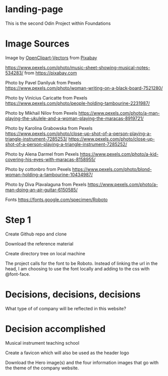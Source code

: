 # landing-page

This is the second Odin Project within Foundations

# Image Sources

Image by <a href="https://pixabay.com/users/openclipart-vectors-30363/?utm_source=link-attribution&amp;utm_medium=referral&amp;utm_campaign=image&amp;utm_content=145074">OpenClipart-Vectors</a> from <a href="https://pixabay.com/?utm_source=link-attribution&amp;utm_medium=referral&amp;utm_campaign=image&amp;utm_content=145074">Pixabay</a>

https://www.pexels.com/photo/music-sheet-showing-musical-notes-534283/ from https://pixabay.com

Photo by Pavel Danilyuk from Pexels https://www.pexels.com/photo/woman-writing-on-a-black-board-7521280/

Photo by Vinícius Caricatte from Pexels https://www.pexels.com/photo/people-holding-tambourine-2231987/

Photo by Mikhail Nilov from Pexels https://www.pexels.com/photo/a-man-playing-the-ukulele-and-a-woman-playing-the-maracas-8919721/

Photo by Karolina Grabowska from Pexels https://www.pexels.com/photo/close-up-shot-of-a-person-playing-a-triangle-instrument-7285253/ https://www.pexels.com/photo/close-up-shot-of-a-person-playing-a-triangle-instrument-7285252/

Photo by Alena Darmel from Pexels https://www.pexels.com/photo/a-kid-covering-his-eyes-with-maracas-8158955/

Photo by cottonbro from Pexels https://www.pexels.com/photo/blond-woman-holding-a-tambourine-10434987/

Photo by Diva Plavalaguna from Pexels https://www.pexels.com/photo/a-man-doing-an-air-guitar-6150585/

Fonts
https://fonts.google.com/specimen/Roboto

# Step 1

Create Github repo and clone

Download the reference material

Create directory tree on local machine

The project calls for the font to be Roboto. Instead of linking
the url in the head, I am choosing to use the font locally and
adding to the css with @font-face.

# Decisions, decisions, decisions

What type of of company will be reflected in this website?

# Decision accomplished

Musical instrument teaching school

Create a favicon which will also be used as the header logo

Download the Hero image(s) and the four information images that go
with the theme of the company website.

